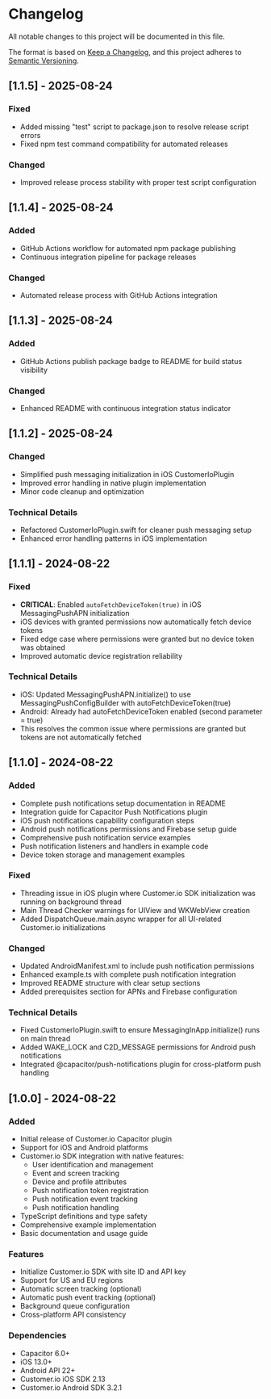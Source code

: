# Changelog

All notable changes to this project will be documented in this file.

The format is based on [Keep a Changelog](https://keepachangelog.com/en/1.0.0/),
and this project adheres to [Semantic Versioning](https://semver.org/spec/v2.0.0.html).

## [1.1.5] - 2025-08-24

### Fixed
- Added missing "test" script to package.json to resolve release script errors
- Fixed npm test command compatibility for automated releases

### Changed
- Improved release process stability with proper test script configuration

## [1.1.4] - 2025-08-24

### Added
- GitHub Actions workflow for automated npm package publishing
- Continuous integration pipeline for package releases

### Changed
- Automated release process with GitHub Actions integration

## [1.1.3] - 2025-08-24

### Added
- GitHub Actions publish package badge to README for build status visibility

### Changed
- Enhanced README with continuous integration status indicator

## [1.1.2] - 2025-08-24

### Changed
- Simplified push messaging initialization in iOS CustomerIoPlugin
- Improved error handling in native plugin implementation
- Minor code cleanup and optimization

### Technical Details
- Refactored CustomerIoPlugin.swift for cleaner push messaging setup
- Enhanced error handling patterns in iOS implementation

## [1.1.1] - 2024-08-22

### Fixed
- **CRITICAL**: Enabled `autoFetchDeviceToken(true)` in iOS MessagingPushAPN initialization
- iOS devices with granted permissions now automatically fetch device tokens
- Fixed edge case where permissions were granted but no device token was obtained
- Improved automatic device registration reliability

### Technical Details
- iOS: Updated MessagingPushAPN.initialize() to use MessagingPushConfigBuilder with autoFetchDeviceToken(true)
- Android: Already had autoFetchDeviceToken enabled (second parameter = true)
- This resolves the common issue where permissions are granted but tokens are not automatically fetched

## [1.1.0] - 2024-08-22

### Added
- Complete push notifications setup documentation in README
- Integration guide for Capacitor Push Notifications plugin
- iOS push notifications capability configuration steps
- Android push notifications permissions and Firebase setup guide
- Comprehensive push notification service examples
- Push notification listeners and handlers in example code
- Device token storage and management examples

### Fixed
- Threading issue in iOS plugin where Customer.io SDK initialization was running on background thread
- Main Thread Checker warnings for UIView and WKWebView creation
- Added DispatchQueue.main.async wrapper for all UI-related Customer.io initializations

### Changed
- Updated AndroidManifest.xml to include push notification permissions
- Enhanced example.ts with complete push notification integration
- Improved README structure with clear setup sections
- Added prerequisites section for APNs and Firebase configuration

### Technical Details
- Fixed CustomerIoPlugin.swift to ensure MessagingInApp.initialize() runs on main thread
- Added WAKE_LOCK and C2D_MESSAGE permissions for Android push notifications
- Integrated @capacitor/push-notifications plugin for cross-platform push handling

## [1.0.0] - 2024-08-22

### Added
- Initial release of Customer.io Capacitor plugin
- Support for iOS and Android platforms
- Customer.io SDK integration with native features:
  - User identification and management
  - Event and screen tracking
  - Device and profile attributes
  - Push notification token registration
  - Push notification event tracking
  - Push notification handling
- TypeScript definitions and type safety
- Comprehensive example implementation
- Basic documentation and usage guide

### Features
- Initialize Customer.io SDK with site ID and API key
- Support for US and EU regions
- Automatic screen tracking (optional)
- Automatic push event tracking (optional)
- Background queue configuration
- Cross-platform API consistency

### Dependencies
- Capacitor 6.0+
- iOS 13.0+
- Android API 22+
- Customer.io iOS SDK 2.13
- Customer.io Android SDK 3.2.1